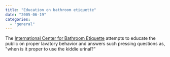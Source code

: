 ```yaml
---
title: "Education on bathroom etiquette"
date: "2005-06-19"
categories: 
  - "general"
---
```


The [International Center for Bathroom Etiquette](http://www.icbe.org/icbe.shtml) attempts to educate the public on proper lavatory behavior and answers such pressing questions as, "when is it proper to use the kiddie urinal?"
